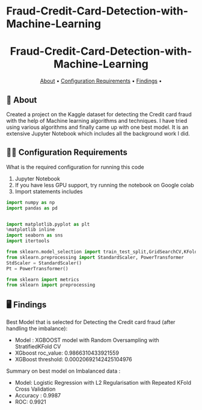 # Fraud-Credit-Card-Detection-with-Machine-Learning

<div align="center">

# Fraud-Credit-Card-Detection-with-Machine-Learning

[About](#about) •
[Configuration Requirements](#configuration-requirements) •
[Findings](#installation) •
  
</div>

## 📒 About <a name="about"></a>

Created a project on the Kaggle dataset for detecting the Credit card fraud with the help of Machine learning algorithms and techniques. I have tried using various algorithms and finally came up with one best model. It is an extensive Jupyter Notebook which includes all the background work I did.

## 👨‍💻 Configuration Requirements <a name="configuration-requirements"></a>

What is the required configuration for running this code
1. Jupyter Notebook
2. If you have less GPU support, try running the notebook on Google colab
3. Import statements includes

```python
import numpy as np
import pandas as pd


import matplotlib.pyplot as plt
%matplotlib inline
import seaborn as sns
import itertools

from sklearn.model_selection import train_test_split,GridSearchCV,KFold,cross_val_score, StratifiedKFold, RandomizedSearchCV
from sklearn.preprocessing import StandardScaler, PowerTransformer
StdScaler = StandardScaler()
Pt = PowerTransformer()

from sklearn import metrics
from sklearn import preprocessing
```
## 🖥️ Findings <a name="installation"></a>

Best Model that is selected for Detecting the Credit card fraud (after handling the imbalance):
- Model : XGBOOST model with Random Oversampling with StratifiedKFold CV
- XGboost roc_value: 0.9866310433921559
- XGBoost threshold: 0.00020692142425104976

Summary on best model on Imbalanced data :
- Model: Logistic Regression with L2 Regularisation with Repeated KFold Cross Validation
- Accuracy : 0.9987
- ROC: 0.9921

